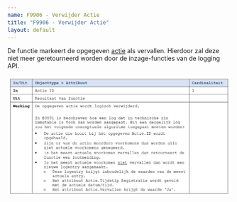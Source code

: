 ```yaml
---
name: F9906 - Verwijder Actie
title: "F9906 - Verwijder Actie"
layout: default
---
```

De functie markeert de opgegeven [actie](../../../gegevenswoordenboek/objecttypen/Actie.md) als vervallen. Hierdoor zal deze niet meer geretourneerd worden door de inzage-functies van de logging API.

<img src="./_assets/9906_1.png" alt="" width="700"/>
